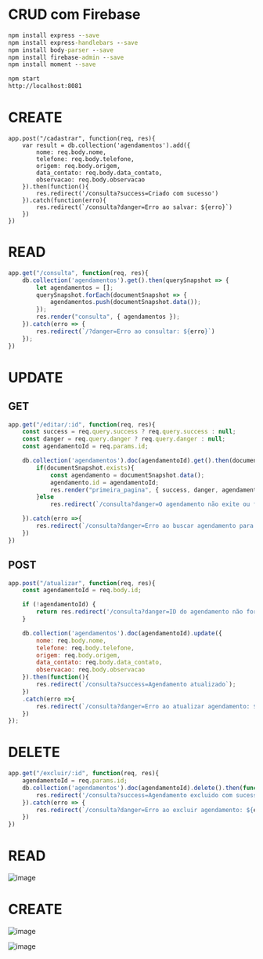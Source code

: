 # CRUD com Firebase

```cmd
npm install express --save
npm install express-handlebars --save
npm install body-parser --save
npm install firebase-admin --save
npm install moment --save

npm start
http://localhost:8081
```

# CREATE
```JS
app.post("/cadastrar", function(req, res){
    var result = db.collection('agendamentos').add({
        nome: req.body.nome,
        telefone: req.body.telefone,
        origem: req.body.origem,
        data_contato: req.body.data_contato,
        observacao: req.body.observacao
    }).then(function(){
        res.redirect('/consulta?success=Criado com sucesso')
    }).catch(function(erro){
        res.redirect(`/consulta?danger=Erro ao salvar: ${erro}`)
    })
})

```

# READ
```js
app.get("/consulta", function(req, res){
    db.collection('agendamentos').get().then(querySnapshot => {
        let agendamentos = [];
        querySnapshot.forEach(documentSnapshot => {
            agendamentos.push(documentSnapshot.data());
        });
        res.render("consulta", { agendamentos });
    }).catch(erro => {
        res.redirect(`/?danger=Erro ao consultar: ${erro}`)
    });
})
```

# UPDATE
## GET
```js
app.get("/editar/:id", function(req, res){
    const success = req.query.success ? req.query.success : null;
    const danger = req.query.danger ? req.query.danger : null;
    const agendamentoId = req.params.id;

    db.collection('agendamentos').doc(agendamentoId).get().then(documentSnapshot => {
        if(documentSnapshot.exists){
            const agendamento = documentSnapshot.data();
            agendamento.id = agendamentoId;
            res.render("primeira_pagina", { success, danger, agendamento})
        }else 
            res.redirect(`/consulta?danger=O agendamento não exite ou foi apagado`);

    }).catch(erro =>{
        res.redirect(`/consulta?danger=Erro ao buscar agendamento para atualização: ${erro}`);
    })
})
```

## POST
```js
app.post("/atualizar", function(req, res){
    const agendamentoId = req.body.id;

    if (!agendamentoId) {
        return res.redirect('/consulta?danger=ID do agendamento não fornecido');
    }

    db.collection('agendamentos').doc(agendamentoId).update({
        nome: req.body.nome,
        telefone: req.body.telefone,
        origem: req.body.origem,
        data_contato: req.body.data_contato,
        observacao: req.body.observacao
    }).then(function(){
        res.redirect(`/consulta?success=Agendamento atualizado`);
    })
    .catch(erro =>{
        res.redirect(`/consulta?danger=Erro ao atualizar agendamento: ${erro}`);
    })
});

```

# DELETE
```js
app.get("/excluir/:id", function(req, res){
    agendamentoId = req.params.id;
    db.collection('agendamentos').doc(agendamentoId).delete().then(function(){
        res.redirect('/consulta?success=Agendamento excluido com sucesso')
    }).catch(erro => {
        res.redirect(`/consulta?danger=Erro ao excluir agendamento: ${erro}`)
    })
})
```

# READ
![image](https://github.com/JoaoEnrique/projetoweb-node-firebase/assets/87030375/1e9797ee-0216-4205-902b-9dfa44f4af74)

# CREATE
![image](https://github.com/JoaoEnrique/projetoweb-node-firebase/assets/87030375/0241cd35-dfe9-4b5e-9730-1d7242a5a80e)


![image](https://github.com/JoaoEnrique/projetoweb-node-firebase/assets/87030375/c7e369ac-5b2d-41e5-b0d0-6bd7376cec38)
